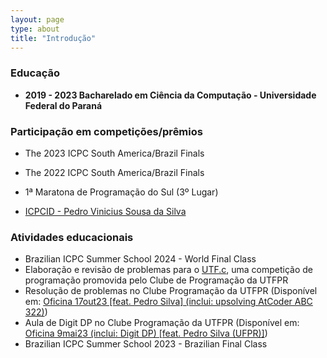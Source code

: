 ```yaml
---
layout: page
type: about
title: "Introdução"
---
```


### Educação
* **2019 - 2023 Bacharelado em Ciência da Computação - Universidade Federal do Paraná**

  

### Participação em competições/prêmios
* The 2023 ICPC South America/Brazil Finals

* The 2022 ICPC South America/Brazil Finals

* 1ª Maratona de Programação do Sul (3º Lugar)

* [ICPCID - Pedro Vinicius Sousa da Silva](https://icpc.global/ICPCID/5WB4P1MU8Z9D)

  


### Atividades educacionais
* Brazilian ICPC Summer School 2024 - World Final Class
* Elaboração e revisão de problemas para o [UTF.c](http://cdp.dainf.ct.utfpr.edu.br/utfc.html), uma competição de programação promovida pelo Clube de Programação da UTFPR
* Resolução de problemas no Clube Programação da UTFPR (Disponível em: [Oficina 17out23 [feat. Pedro Silva] (inclui: upsolving AtCoder ABC 322)](https://youtu.be/Qf9CBNo6gJM?si=vd3qU9ynObuAWrGI))
* Aula de Digit DP no Clube Programação da UTFPR (Disponível em: [Oficina 9mai23 (inclui: Digit DP) [feat. Pedro Silva (UFPR)]](https://youtu.be/vgoYlUKrEcc?si=kvY2hoy7f-BWeyeY))
* Brazilian ICPC Summer School 2023 - Brazilian Final Class
